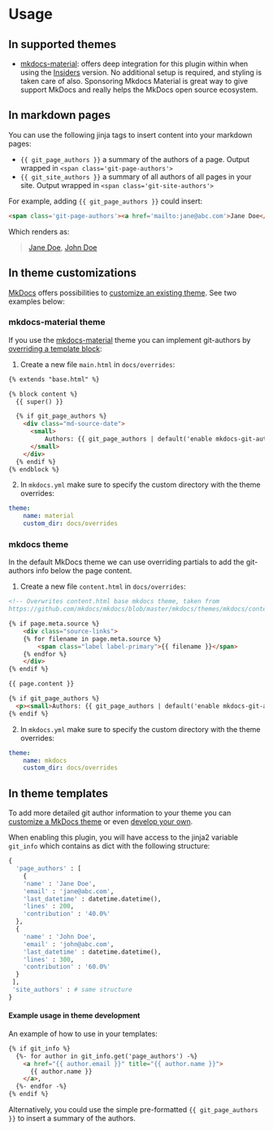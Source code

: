 # Usage

## In supported themes

- [mkdocs-material](https://github.com/squidfunk/mkdocs-material):  offers deep integration for this plugin within when using the [Insiders](https://squidfunk.github.io/mkdocs-material/insiders/) version. No additional setup is required, and styling is taken care of also. Sponsoring Mkdocs Material is great way to give support MkDocs and really helps the MkDocs open source ecosystem.

## In markdown pages

You can use the following jinja tags to insert content into your markdown pages:

- <code>\{\{&nbsp;git_page_authors \}\}</code> a summary of the authors of a page. Output wrapped in `<span class='git-page-authors'>`
- <code>\{\{&nbsp;git_site_authors \}\}</code> a summary of all authors of all pages in your site. Output wrapped in `<span class='git-site-authors'>`

For example, adding <code>\{\{ git_page_authors \}\}</code> could insert:

```html
<span class='git-page-authors'><a href='mailto:jane@abc.com'>Jane Doe</a><a href='mailto:john@abc.com'>John Doe</a></span>
```

Which renders as:

> [Jane Doe](mailto:jane@abc.com), [John Doe](mailto:john@abc.com)


## In theme customizations

[MkDocs](https://www.mkdocs.org/) offers possibilities to [customize an existing theme](https://www.mkdocs.org/user-guide/styling-your-docs/#customizing-a-theme). See two examples below:

### mkdocs-material theme

If you use the [mkdocs-material](https://github.com/squidfunk/mkdocs-material) theme you can implement git-authors by [overriding a template block](https://squidfunk.github.io/mkdocs-material/customization/#overriding-blocks):

1) Create a new file `main.html` in `docs/overrides`:

```html
{% extends "base.html" %}

{% block content %}
  {{ super() }}

  {% if git_page_authors %}
    <div class="md-source-date">
      <small>
          Authors: {{ git_page_authors | default('enable mkdocs-git-authors-plugin') }}
      </small>
    </div>
  {% endif %}
{% endblock %}
```

2) In `mkdocs.yml` make sure to specify the custom directory with the theme overrides:

```yaml
theme:
    name: material
    custom_dir: docs/overrides
```

### mkdocs theme

In the default MkDocs theme we can use overriding partials to add the git-authors info below the page content.

1) Create a new file `content.html` in `docs/overrides`:

```html
<!-- Overwrites content.html base mkdocs theme, taken from 
https://github.com/mkdocs/mkdocs/blob/master/mkdocs/themes/mkdocs/content.html -->

{% if page.meta.source %}
    <div class="source-links">
    {% for filename in page.meta.source %}
        <span class="label label-primary">{{ filename }}</span>
    {% endfor %}
    </div>
{% endif %}

{{ page.content }}

{% if git_page_authors %}
  <p><small>Authors: {{ git_page_authors | default('enable mkdocs-git-authors-plugin') }}</small></p>
{% endif %}
```

2) In `mkdocs.yml` make sure to specify the custom directory with the theme overrides:

```yaml
theme:
    name: mkdocs
    custom_dir: docs/overrides
```

## In theme templates

To add more detailed git author information to your theme you can [customize a MkDocs theme](https://www.mkdocs.org/user-guide/styling-your-docs/#customizing-a-theme) or even [develop your own](https://www.mkdocs.org/user-guide/custom-themes/). 

When enabling this plugin, you will have access to the jinja2 variable `git_info` which contains as dict with the following structure:

```python
{
  'page_authors' : [
    {
    'name' : 'Jane Doe',
    'email' : 'jane@abc.com',
    'last_datetime' : datetime.datetime(),
    'lines' : 200,
    'contribution' : '40.0%'
  },
  {
    'name' : 'John Doe',
    'email' : 'john@abc.com',
    'last_datetime' : datetime.datetime(),
    'lines' : 300,
    'contribution' : '60.0%'
  }
 ],
 'site_authors' : # same structure
}
```

#### Example usage in theme development

An example of how to use in your templates:

```html
{% if git_info %}
  {%- for author in git_info.get('page_authors') -%}
    <a href="{{ author.email }}" title="{{ author.name }}">
      {{ author.name }}
    </a>,
  {%- endfor -%}
{% endif %}
```

Alternatively, you could use the simple pre-formatted `{{ git_page_authors }}` to insert a summary of the authors.
